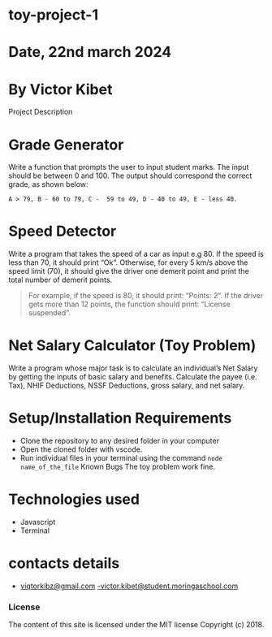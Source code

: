 # toy-project-1

# Date, 22nd march 2024
# By Victor Kibet

Project Description

# Grade Generator
Write a function that prompts the user to input student marks. The 
input should be between 0 and 100. The output should correspond the 
correct grade, as shown below: 

    A > 79, B - 60 to 79, C -  59 to 49, D - 40 to 49, E - less 40.

# Speed Detector
Write a program that takes the speed of a car as input e.g 80. If the speed is less than 70, it should print “Ok”. Otherwise, for every 5 km/s above the speed limit (70), it should give the driver one demerit point and print the total number of demerit points.

> For example, if the speed is 80, it should print: “Points: 2”. If the driver gets more than 12 points, the function should print: “License suspended”.

# Net Salary Calculator (Toy Problem)
Write a program whose major task is to calculate an individual’s Net Salary by getting the inputs of basic salary and benefits. Calculate the payee (i.e. Tax), NHIF Deductions, NSSF Deductions, gross salary, and net salary.

# Setup/Installation Requirements
- Clone the repository to any desired folder in your computer
- Open the cloned folder with vscode.
- Run individual files in your terminal using the command `node name_of_the_file` 
Known Bugs
The toy problem work fine.
# Technologies used
- Javascript
- Terminal

# contacts details
- viqtorkibz@gmail.com
-victor.kibet@student.moringaschool.com

### License
The content of this site is licensed under the MIT license
Copyright (c) 2018.
